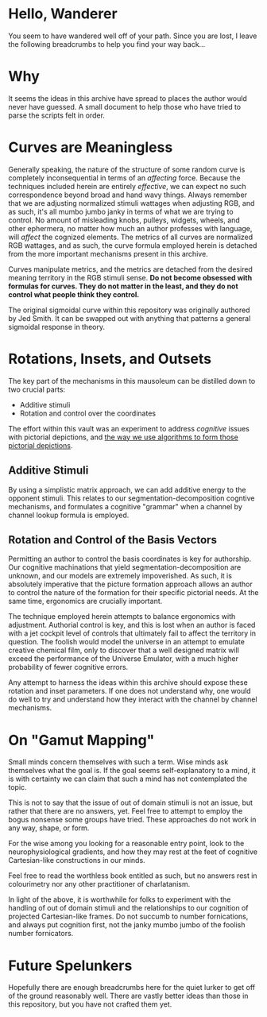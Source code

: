 # Hello, Wanderer

You seem to have wandered well off of your path. Since you are lost, I leave
the following breadcrumbs to help you find your way back...

# Why

It seems the ideas in this archive have spread to places the author would
never have guessed. A small document to help those who have tried to parse
the scripts felt in order.

# Curves are Meaningless

Generally speaking, the nature of the structure of some random curve
is completely inconsequential in terms of an *affecting* force. Because
the techniques included herein are entirely *effective*, we can expect
no such correspondence beyond broad and hand wavy things. Always remember
that we are adjusting normalized stimuli wattages when adjusting RGB, and
as such, it's all mumbo jumbo janky in terms of what we are trying to control.
No amount of misleading knobs, pulleys, widgets, wheels, and other ephermera,
no matter how much an author professes with language, will *affect* the
cognized elements. The metrics of all curves are normalized RGB wattages,
and as such, the curve formula employed herein is detached from the more
important mechanisms present in this archive.

Curves manipulate metrics, and the metrics are detached from the desired
meaning territory in the RGB stimuli sense. **Do not become obsessed with
formulas for curves. They do not matter in the least, and they do not control
what people think they control.**

The original sigmoidal curve within this repository was originally authored by
Jed Smith. It can be swapped out with anything that patterns a general
sigmoidal response in theory.

# Rotations, Insets, and Outsets

The key part of the mechanisms in this mausoleum can be distilled down to
two crucial parts:
* Additive stimuli
* Rotation and control over the coordinates

The effort within this vault was an experiment to address *cognitive* issues
with pictorial depictions, and [the way we use algorithms to form those
pictorial depictions](https://github.com/sobotka/scise/wiki/Picture-Formation).

## Additive Stimuli

By using a simplistic matrix approach, we can add additive energy to the opponent stimuli. This relates to our segmentation-decomposition cogntive mechanisms, and formulates a cognitive "grammar" when a channel by channel
lookup formula is employed.

## Rotation and Control of the Basis Vectors

Permitting an author to control the basis coordinates is key for authorship.
Our cognitive machinations that yield segmentation-decomposition are unknown,
and our models are extremely impoverished. As such, it is absolutely imperative
that the picture formation approach allows an author to control the nature of
the formation for their specific pictorial needs. At the same time, ergonomics
are crucially important.

The technique employed herein attempts to balance ergonomics with adjustment.
Authorial control is key, and this is lost when an author is faced with a
jet cockpit level of controls that ultimately fail to affect the territory
in question. The foolish would model the universe in an attempt to emulate
creative chemical film, only to discover that a well designed matrix will
exceed the performance of the Universe Emulator, with a much higher probability
of fewer cognitive errors.

Any attempt to harness the ideas within this archive should expose these
rotation and inset parameters. If one does not understand why, one would do
well to try and understand how they interact with the channel by channel 
mechanisms.

# On "Gamut Mapping"

Small minds concern themselves with such a term. Wise minds ask themselves
what the goal is. If the goal seems self-explanatory to a mind, it is with
certainty we can claim that such a mind has not contemplated the topic.

This is not to say that the issue of out of domain stimuli is not an issue,
but rather that there are no answers, yet. Feel free to attempt to employ
the bogus nonsense some groups have tried. These approaches do not work in
any way, shape, or form.

For the wise among you looking for a reasonable entry point, look to the
neurophysiological gradients, and how they may rest at the feet of cognitive
Cartesian-like constructions in our minds.

Feel free to read the worthless book entitled as such, but no answers rest
in colourimetry nor any other practitioner of charlatanism.

In light of the above, it is worthwhile for folks to experiment with the
handling of out of domain stimuli and the relationships to our cognition of
projected Cartesian-like frames. Do not succumb to number fornications, and
always put cognition first, not the janky mumbo jumbo of the foolish number
fornicators.

# Future Spelunkers

Hopefully there are enough breadcrumbs here for the quiet lurker to get
off of the ground reasonably well. There are vastly better ideas than those
in this repository, but you have not crafted them yet.